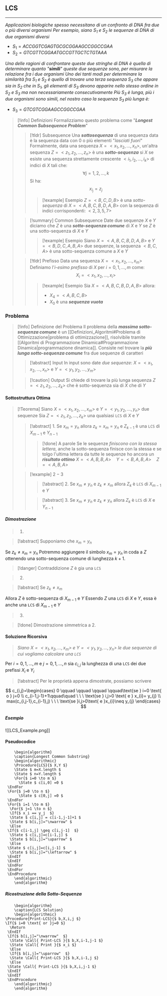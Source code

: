 ## LCS
---
*Applicazioni biologiche spesso necessitano di un confronto di DNA fra due o più diversi organismi*
*Per esempio, siano $S_{1}$ e $S_{2}$ le sequenze di DNA di due organismi diversi*
- $S_{1}=ACCGGTCGAGTGCGCGGAAGCCGGCCGAA$
- $S_{2}=GTCGTTCGGAATGCCGTTGCTCTGTAAA$

*Una delle ragioni di confrontare queste due stringhe di DNA è quella di determinare quanto "**simili**" queste due sequenze sono, per misurare la relazione fra i due organismi*
*Uno dei tanti modi per determinare la similarità fra $S_{1}$ e $S_{2}$ è quello di trovare una terza sequenza $S_{3}$ che appare sia in $S_{2}$ che in $S_{1}$, gli elementi di $S_{3}$ devono apparire nello stesso ordine in $S_{2}$ e $S_{3}$ ma non necessariamente consecutivamente*
*Più $S_{3}$ è lunga, più i due organismi sono simili, nel nostro caso la sequenza $S_{3}$ più lunga è:*
- $S_{3}=GTCGTCGGAAGCCGGCCGAA$

>[!info] Definizioni
>Formalizziamo questo problema come "***Longest Common Subsequence Problem***"
>>[!tldr] Subsequence
>>Una ***sottosequenza*** di una sequenza data è la sequenza data con $0$ o più elementi "*lasciati fuori*"
>>Formalmente, data una sequenza $X=<x_{1},x_{2},\dots,x_{n}>$, un'altra sequenza $Z= <z_{1},z_{2},\dots,z_{n}>$ è una ***sotto-sequenza*** si $X$ se esiste una sequenza strettamente crescente  $<i_{1},i_{2},\dots,i_{k}>$ di indici di $X$ tali che:
>>$$\forall j=1,2,\dots,k$$
>>Si ha:
>>$$x_{i_{j}}=z_{j}$$
>>>[!example] Esempio
>>>$Z=<B,C,D,B>$ è una *sotto-sequenza* di $X= <A,B,C,B,D,A,B>$ con la sequenza di indici corrispondenti: $<2,3,5,7>$
>
>>[!summary] Common Subsequence
>>Date due sequenze $X$ e $Y$ diciamo che $Z$ è una ***sotto-sequenza comune*** di $X$ e $Y$ se $Z$ è una sotto-sequenza di $X$ e $Y$
>>>[!example] Esempio
>>>Siano $X= <A,B,C,B,D,A,B>$ e $Y=<B,D,C,A,B,A>$ due sequenze, la sequenza $<B,C,A>$ è una sotto-sequenza comune a $X$ e $Y$
>
>>[!tldr] Prefisso
>>Data una sequenza $X= <x_{1},x_{2},\dots,x_{m}>$
>>Definiamo l'$i$-*esimo prefisso* di $X$ per $i=0,1,\dots,m$ come:
>>$$X_{i}= <x_{1},x_{2},\dots,x_{i}>$$
>>>[!example] Esempio
>>>Sia $X= <A,B,C,B,D,A,B>$ allora:
>>>- $X_{4}= <A,B,C,B>$
>>>- $X_{0}$ è una ***sequenza vuota***
### Problema
>[!info] Definizione del Problema
>Il problema della ***massima sotto-sequenza comune*** è un [[Definizioni_Algoritmi#Problema di Ottimizzazione|problema di ottimizzazione]], risolvibile tramite [[Algoritmi di Programmazione Dinamica#Programmazione Dinamica|programmazione dinamica]].
>Consiste nel trovare la ***più lunga sotto-sequenza comune*** fra due sequenze di caratteri
>>[!abstract] Input
>>In input sono date *due sequenze*: $X= <x_{1},x_{2},\dots,x_{n}>$ e $Y= <y_{1},y_{2},\dots,y_{m}>$
>
>>[!caution] Output
>>Si chiede di trovare la più lunga sequenza $Z= <z_{1},z_{2},\dots,z_{k}>$ che è sotto-sequenza sia di $X$ che di $Y$

#### Sottostruttura Ottima
>[!Teorema]
>Siano $X= <x_{1},x_{2},\dots,x_{m}>$ e $Y= <y_{1},y_{2},\dots,y_{n}>$ due sequenze
>Sia $Z= <z_{1},z_{2},\dots,z_{k}>$ una qualsiasi `LCS` di $X$ e $Y$
>>[!abstract] $1.$
>>Se $x_{m}=y_{n}$ allora $z_{k}=x_{m}=y_{n}$ e $Z_{k-1}$ è una `LCS` di $X_{m-1}$ e $Y_{n-1}$
>>>[!done] A parole
>>>Se le sequenze *finiscono con la stessa lettera*, anche la sotto-sequenza finisce con la stessa e se tolgo l'ultima lettera da tutte le sequenze ho ancora un ***risultato ottimo***
>>>$X=<A,B,B,A>\quad Y= <B,A,B,A>\quad Z=<A,B,A>$
>
>>[!example] $2-3$
>>>[!abstract] $2.$
>>>Se $x_{m}\neq y_{n}$ e $z_{k}\neq x_{m}$ allora $Z_{k}$ è `LCS` di $X_{m-1}$ e $Y$ 
>>
>>>[!abstract] $3.$
>>>Se $x_{m}\neq y_{n}$ e $z_{k}\neq y_{n}$ allora $Z_{k}$ è `LCS` di $X$ e $Y_{n-1}$

##### Dimostrazione
>1. 

>[!abstract] Supponiamo che $x_{m}=y_{n}$

Se $z_{k}\neq x_{m}=y_{n}$
Potremmo aggiungere il simbolo $x_{m}=y_{n}$ in coda a $Z$ ottenendo una sotto-sequenza comune di lunghezza $k+1$.

>[!danger] Contraddizione $Z$ è gia una `LCS`

>2.

>[!abstract] Se $z_{k}\neq x_{m}$

Allora $Z$ è sotto-sequenza di $X_{m-1}$ e $Y$
Essendo $Z$ una `LCS` di $X$ e $Y$, essa è anche una `LCS` di $X_{m-1}$ e $Y$

>3.

>[!done] Dimostrazione simmetrica a 2.

#### Soluzione Ricorsiva
>*Siano $X= <x_{1},x_{2},\dots,x_{m}>$ e $Y= <y_{1},y_{2},\dots,y_{n}>$ le due sequenze di cui vogliamo calcolare una `LCS`*

Per $i=0,1,\dots,m$ e $j=0,1,\dots,n$ sia $c_{i,j}$ la lunghezza di una `LCS` dei due prefissi $X_{i}$ e $Y_{i}$

>[!abstract] Per le proprietà appena dimostrate, possiamo scrivere

$$
c_{i,j}=\begin{cases}
0 \qquad \qquad \qquad \qquad\text{se }  i=0 \text{ o } j=0 \\
c_{i-1,j-1}+1\qquad\quad \ \ \  \text{se } i,j>0 \text{ e } x_{i}= y_{j} \\
max(c_{i,j-1},c_{i-1},j) \ \ \ \text{se }i,j>0\text{ e }x_{i}\neq y_{j}
\end{cases}
$$
##### Esempio
![[LCS_Example.png]]

#### Pseudocodice
```pseudo
	\begin{algorithm}
	\caption{Longest Common Substring}
	\begin{algorithmic}
	\Procedure{LCS}{$ X,Y $}
	\State $ m=X.length $
	\State $ n=Y.length $
	\For{$ i=0 \to m $}
	  \State $ c[i,0] =0 $
 \EndFor
 \For{$ j=0 \to n $}
	  \State $ c[0,j] =0 $
 \EndFor
 \For{$ i=1 \to m $}
  \For{$ j=1 \to n $}
  \If{$ x_i == y_j  $}
  \State $ c[i,j] = c[i-1,j-1]+1 $
  \State $ b[i,j]="\nwarrow" $
  \Else 
 \If{$ c[i-1,j] \geq c[i,j-1]  $}
  \State $ c[i,j]=c[i-1,j] $
  \State $ b[i,j]="\uparrow" $
  \Else 
 \State $ c[i,j]=c[i,j-1] $
  \State $ b[i,j]="\leftarrow" $
 \EndIf
 \EndIf
 \EndFor
 \EndFor
 \EndProcedure
	\end{algorithmic}
	\end{algorithm}
```

##### Ricostruzione della Sotto-Sequenza
```pseudo
	\begin{algorithm}
	\caption{LCS Solution}
	\begin{algorithmic}
\Procedure{Print-LCS}{$ b,X,i,j $}
\If{$ i=0 \text{ or }j=0 $}
  \Return
 \EndIf
 \If{$ b[i,j]="\nwarrow"  $}
  \State \Call{ Print-LCS }{$ b,X,i-1,j-1 $}
  \State \Call{ Print }{$ x_i $}
  \Else 
  \If{$ b[i,j]="\uparrow"  $}
  \State \Call{ Print-LCS }{$ b,X,i-1,j $}
  \Else 
 \State \Call{ Print-LCS }{$ b,X,i,j-1 $}
 \EndIf
 \EndIf
 \EndProcedure
	\end{algorithmic}
	\end{algorithm}
```
